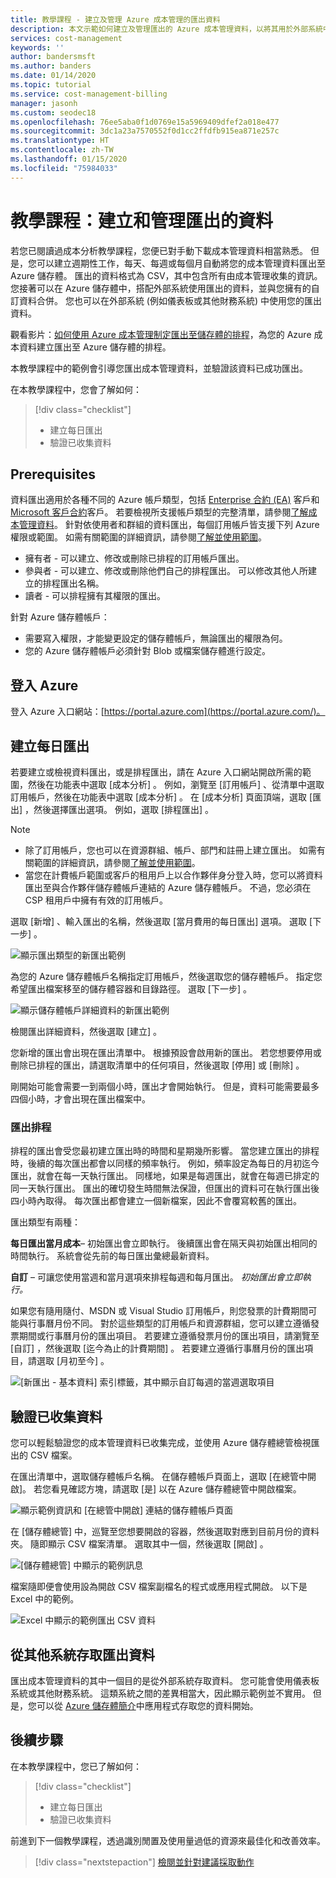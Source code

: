 ```yaml
---
title: 教學課程 - 建立及管理 Azure 成本管理的匯出資料
description: 本文示範如何建立及管理匯出的 Azure 成本管理資料，以將其用於外部系統中。
services: cost-management
keywords: ''
author: bandersmsft
ms.author: banders
ms.date: 01/14/2020
ms.topic: tutorial
ms.service: cost-management-billing
manager: jasonh
ms.custom: seodec18
ms.openlocfilehash: 76ee5aba0f1d0769e15a5969409dfef2a018e477
ms.sourcegitcommit: 3dc1a23a7570552f0d1cc2ffdfb915ea871e257c
ms.translationtype: HT
ms.contentlocale: zh-TW
ms.lasthandoff: 01/15/2020
ms.locfileid: "75984033"
---
```

# <a name="tutorial-create-and-manage-exported-data"></a>教學課程：建立和管理匯出的資料

若您已閱讀過成本分析教學課程，您便已對手動下載成本管理資料相當熟悉。 但是，您可以建立週期性工作，每天、每週或每個月自動將您的成本管理資料匯出至 Azure 儲存體。 匯出的資料格式為 CSV，其中包含所有由成本管理收集的資訊。 您接著可以在 Azure 儲存體中，搭配外部系統使用匯出的資料，並與您擁有的自訂資料合併。 您也可以在外部系統 (例如儀表板或其他財務系統) 中使用您的匯出資料。

觀看影片：[如何使用 Azure 成本管理制定匯出至儲存體的排程](https://www.youtube.com/watch?v=rWa_xI1aRzo)，為您的 Azure 成本資料建立匯出至 Azure 儲存體的排程。

本教學課程中的範例會引導您匯出成本管理資料，並驗證該資料已成功匯出。

在本教學課程中，您會了解如何：

> [!div class="checklist"]
> * 建立每日匯出
> * 驗證已收集資料

## <a name="prerequisites"></a>Prerequisites
資料匯出適用於各種不同的 Azure 帳戶類型，包括 [Enterprise 合約 (EA)](https://azure.microsoft.com/pricing/enterprise-agreement/) 客戶和 [Microsoft 客戶合約](get-started-partners.md)客戶。 若要檢視所支援帳戶類型的完整清單，請參閱[了解成本管理資料](understand-cost-mgt-data.md)。 針對依使用者和群組的資料匯出，每個訂用帳戶皆支援下列 Azure 權限或範圍。 如需有關範圍的詳細資訊，請參閱[了解並使用範圍](understand-work-scopes.md)。

- 擁有者 - 可以建立、修改或刪除已排程的訂用帳戶匯出。
- 參與者 - 可以建立、修改或刪除他們自己的排程匯出。 可以修改其他人所建立的排程匯出名稱。
- 讀者 - 可以排程擁有其權限的匯出。

針對 Azure 儲存體帳戶：
- 需要寫入權限，才能變更設定的儲存體帳戶，無論匯出的權限為何。
- 您的 Azure 儲存體帳戶必須針對 Blob 或檔案儲存體進行設定。

## <a name="sign-in-to-azure"></a>登入 Azure
登入 Azure 入口網站：[https://portal.azure.com](https://portal.azure.com/)。

## <a name="create-a-daily-export"></a>建立每日匯出

若要建立或檢視資料匯出，或是排程匯出，請在 Azure 入口網站開啟所需的範圍，然後在功能表中選取 [成本分析]  。 例如，瀏覽至 [訂用帳戶]  、從清單中選取訂用帳戶，然後在功能表中選取 [成本分析]  。 在 [成本分析] 頁面頂端，選取 [匯出]  ，然後選擇匯出選項。 例如，選取 [排程匯出]  。  

> [!NOTE]
> - 除了訂用帳戶，您也可以在資源群組、帳戶、部門和註冊上建立匯出。 如需有關範圍的詳細資訊，請參閱[了解並使用範圍](understand-work-scopes.md)。
>- 當您在計費帳戶範圍或客戶的租用戶上以合作夥伴身分登入時，您可以將資料匯出至與合作夥伴儲存體帳戶連結的 Azure 儲存體帳戶。 不過，您必須在 CSP 租用戶中擁有有效的訂用帳戶。
>


選取 [新增]  、輸入匯出的名稱，然後選取 [當月費用的每日匯出]  選項。 選取 [下一步]  。

![顯示匯出類型的新匯出範例](./media/tutorial-export-acm-data/basics_exports.png)

為您的 Azure 儲存體帳戶名稱指定訂用帳戶，然後選取您的儲存體帳戶。  指定您希望匯出檔案移至的儲存體容器和目錄路徑。 選取 [下一步]  。

![顯示儲存體帳戶詳細資料的新匯出範例](./media/tutorial-export-acm-data/storage_exports.png)

檢閱匯出詳細資料，然後選取 [建立]  。

您新增的匯出會出現在匯出清單中。 根據預設會啟用新的匯出。 若您想要停用或刪除已排程的匯出，請選取清單中的任何項目，然後選取 [停用]  或 [刪除]  。

剛開始可能會需要一到兩個小時，匯出才會開始執行。 但是，資料可能需要最多四個小時，才會出現在匯出檔案中。

### <a name="export-schedule"></a>匯出排程

排程的匯出會受您最初建立匯出時的時間和星期幾所影響。 當您建立匯出的排程時，後續的每次匯出都會以同樣的頻率執行。 例如，頻率設定為每日的月初迄今匯出，就會在每一天執行匯出。 同樣地，如果是每週匯出，就會在每週已排定的同一天執行匯出。 匯出的確切發生時間無法保證，但匯出的資料可在執行匯出後四小時內取得。
每次匯出都會建立一個新檔案，因此不會覆寫較舊的匯出。

匯出類型有兩種：

**每日匯出當月成本**– 初始匯出會立即執行。 後續匯出會在隔天與初始匯出相同的時間執行。 系統會從先前的每日匯出彙總最新資料。

**自訂** – 可讓您使用當週和當月選項來排程每週和每月匯出。 *初始匯出會立即執行。*

如果您有隨用隨付、MSDN 或 Visual Studio 訂用帳戶，則您發票的計費期間可能與行事曆月份不同。 對於這些類型的訂用帳戶和資源群組，您可以建立遵循發票期間或行事曆月份的匯出項目。 若要建立遵循發票月份的匯出項目，請瀏覽至 [自訂]  ，然後選取 [迄今為止的計費期間]  。  若要建立遵循行事曆月份的匯出項目，請選取 [月初至今]  。
>
>

![[新匯出 - 基本資料] 索引標籤，其中顯示自訂每週的當週選取項目](./media/tutorial-export-acm-data/tutorial-export-schedule-weekly-week-to-date.png)

## <a name="verify-that-data-is-collected"></a>驗證已收集資料

您可以輕鬆驗證您的成本管理資料已收集完成，並使用 Azure 儲存體總管檢視匯出的 CSV 檔案。

在匯出清單中，選取儲存體帳戶名稱。 在儲存體帳戶頁面上，選取 [在總管中開啟]。 若您看見確認方塊，請選取 [是]  以在 Azure 儲存體總管中開啟檔案。

![顯示範例資訊和 [在總管中開啟] 連結的儲存體帳戶頁面](./media/tutorial-export-acm-data/storage-account-page.png)

在 [儲存體總管] 中，巡覽至您想要開啟的容器，然後選取對應到目前月份的資料夾。 隨即顯示 CSV 檔案清單。 選取其中一個，然後選取 [開啟]  。

![[儲存體總管] 中顯示的範例訊息](./media/tutorial-export-acm-data/storage-explorer.png)

檔案隨即便會使用設為開啟 CSV 檔案副檔名的程式或應用程式開啟。 以下是 Excel 中的範例。

![Excel 中顯示的範例匯出 CSV 資料](./media/tutorial-export-acm-data/example-export-data.png)


## <a name="access-exported-data-from-other-systems"></a>從其他系統存取匯出資料

匯出成本管理資料的其中一個目的是從外部系統存取資料。 您可能會使用儀表板系統或其他財務系統。 這類系統之間的差異相當大，因此顯示範例並不實用。  但是，您可以從 [Azure 儲存體簡介](../../storage/common/storage-introduction.md)中應用程式存取您的資料開始。

## <a name="next-steps"></a>後續步驟

在本教學課程中，您已了解如何：

> [!div class="checklist"]
> * 建立每日匯出
> * 驗證已收集資料

前進到下一個教學課程，透過識別閒置及使用量過低的資源來最佳化和改善效率。

> [!div class="nextstepaction"]
> [檢閱並針對建議採取動作](tutorial-acm-opt-recommendations.md)
